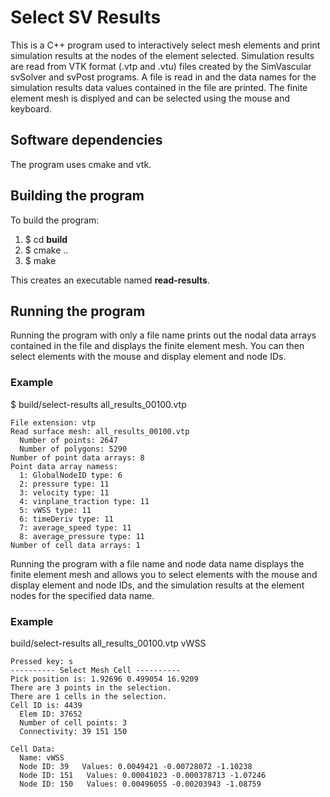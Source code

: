 
# Select SV Results

This is a C++ program used to interactively select mesh elements and print simulation results at the nodes of the element selected.
Simulation results are read from VTK format (.vtp and .vtu) files created by the SimVascular svSolver and svPost programs. 
A file is read in and the data names for the simulation results data values contained in the file are printed. The finite element
mesh is displyed and can be selected using the mouse and keyboard.

## Software dependencies
The program uses cmake and vtk. 

## Building the program
To build the program:
1. $ cd **build** 
2. $ cmake ..
3. $ make

This creates an executable named **read-results**.

## Running the program
Running the program with only a file name prints out the nodal data arrays contained in the file and displays the finite 
element mesh. You can then select elements with the mouse and display element and node IDs.

### Example
$ build/select-results all_results_00100.vtp

```
File extension: vtp
Read surface mesh: all_results_00100.vtp
  Number of points: 2647
  Number of polygons: 5290
Number of point data arrays: 8
Point data array namess: 
  1: GlobalNodeID type: 6
  2: pressure type: 11
  3: velocity type: 11
  4: vinplane_traction type: 11
  5: vWSS type: 11
  6: timeDeriv type: 11
  7: average_speed type: 11
  8: average_pressure type: 11
Number of cell data arrays: 1
```

Running the program with a file name and node data name displays the finite element mesh and allows you to select elements 
with the mouse and display element and node IDs, and the simulation results at the element nodes for the specified data name.

### Example
build/select-results all_results_00100.vtp vWSS

```
Pressed key: s
---------- Select Mesh Cell ----------
Pick position is: 1.92696 0.499054 16.9209
There are 3 points in the selection.
There are 1 cells in the selection.
Cell ID is: 4439
  Elem ID: 37652
  Number of cell points: 3
  Connectivity: 39 151 150 

Cell Data: 
  Name: vWSS
  Node ID: 39   Values: 0.0049421 -0.00728072 -1.10238
  Node ID: 151   Values: 0.00041023 -0.000378713 -1.07246
  Node ID: 150   Values: 0.00496055 -0.00203943 -1.08759
```



